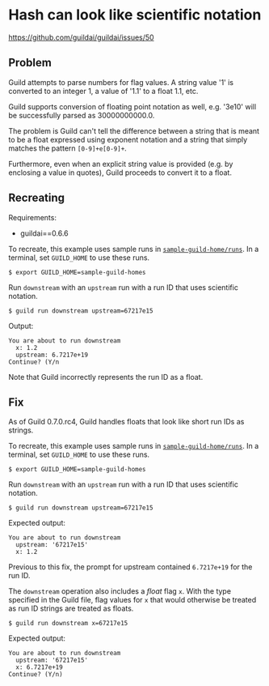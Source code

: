 # Hash can look like scientific notation

https://github.com/guildai/guildai/issues/50

## Problem

Guild attempts to parse numbers for flag values. A string value '1' is
converted to an integer 1, a value of '1.1' to a float 1.1, etc.

Guild supports conversion of floating point notation as well,
e.g. '3e10' will be successfully parsed as 30000000000.0.

The problem is Guild can't tell the difference between a string that
is meant to be a float expressed using exponent notation and a string
that simply matches the pattern `[0-9]+e[0-9]+`.

Furthermore, even when an explicit string value is provided (e.g. by
enclosing a value in quotes), Guild proceeds to convert it to a float.

## Recreating

Requirements:

- guildai==0.6.6

To recreate, this example uses sample runs in
[`sample-guild-home/runs`](sample-guild-home/runs). In a terminal, set
`GUILD_HOME` to use these runs.

```
$ export GUILD_HOME=sample-guild-homes
```

Run `downstream` with an `upstream` run with a run ID that uses
scientific notation.

```
$ guild run downstream upstream=67217e15
```

Output:

```
You are about to run downstream
  x: 1.2
  upstream: 6.7217e+19
Continue? (Y/n
```

Note that Guild incorrectly represents the run ID as a float.

## Fix

As of Guild 0.7.0.rc4, Guild handles floats that look like short run
IDs as strings.

To recreate, this example uses sample runs in
[`sample-guild-home/runs`](sample-guild-home/runs). In a terminal, set
`GUILD_HOME` to use these runs.

```
$ export GUILD_HOME=sample-guild-homes
```

Run `downstream` with an `upstream` run with a run ID that uses
scientific notation.

```
$ guild run downstream upstream=67217e15
```

Expected output:

```
You are about to run downstream
  upstream: '67217e15'
  x: 1.2
```

Previous to this fix, the prompt for upstream contained `6.7217e+19`
for the run ID.

The `downstream` operation also includes a *float* flag `x`. With the
type specified in the Guild file, flag values for `x` that would
otherwise be treated as run ID strings are treated as floats.

```
$ guild run downstream x=67217e15
```

Expected output:

```
You are about to run downstream
  upstream: '67217e15'
  x: 6.7217e+19
Continue? (Y/n)
```
